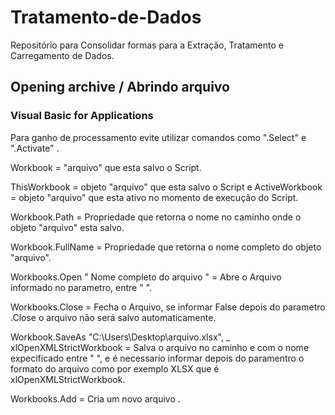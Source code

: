 <h1>Tratamento-de-Dados</h1>
Repositório para Consolidar formas para a Extração, Tratamento e Carregamento de Dados.

<h2>Opening archive / Abrindo arquivo</h2>


<h3>Visual Basic for Applications </h3>
Para ganho de processamento  evite utilizar comandos como   ".Select"  e ".Activate" .

Workbook = "arquivo" que esta salvo o Script.

ThisWorkbook = objeto "arquivo" que esta salvo o Script e ActiveWorkbook = objeto "arquivo" que esta ativo no momento de execução do Script.

Workbook.Path = Propriedade que retorna o nome no caminho onde o objeto "arquivo" esta salvo.

Workbook.FullName = Propriedade que retorna o nome completo do objeto "arquivo".

Workbooks.Open " Nome completo do arquivo " = Abre o Arquivo informado no parametro, entre " ".

Workbooks.Close = Fecha o Arquivo, se informar False depois do parametro .Close o arquivo não será salvo automaticamente.

Workbook.SaveAs "C:\Users\Desktop\arquivo.xlsx", _
    xlOpenXMLStrictWorkbook
= Salva  o arquivo no caminho e com o nome expecificado entre "  ", e  é necessario informar depois do paramentro o formato do arquivo como por exemplo XLSX que é xlOpenXMLStrictWorkbook.

Workbooks.Add  =  Cria um novo arquivo .
















